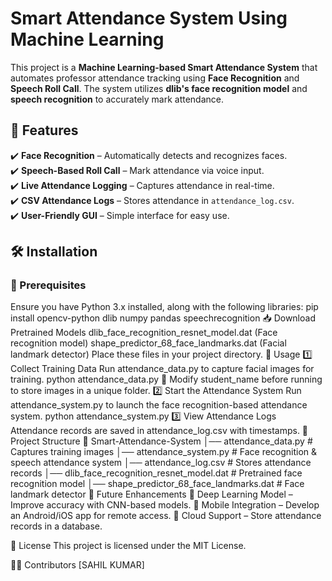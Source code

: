 # Smart Attendance System Using Machine Learning
This project is a **Machine Learning-based Smart Attendance System** that automates professor attendance tracking using **Face Recognition** and **Speech Roll Call**. The system utilizes **dlib's face recognition model** and **speech recognition** to accurately mark attendance.

## 🚀 Features

✔️ **Face Recognition** – Automatically detects and recognizes faces.  
✔️ **Speech-Based Roll Call** – Mark attendance via voice input.  
✔️ **Live Attendance Logging** – Captures attendance in real-time.  
✔️ **CSV Attendance Logs** – Stores attendance in `attendance_log.csv`.  
✔️ **User-Friendly GUI** – Simple interface for easy use.  

## 🛠 Installation

### 📌 Prerequisites
Ensure you have Python 3.x installed, along with the following libraries:
pip install opencv-python dlib numpy pandas speechrecognition
📥 Download Pretrained Models
dlib_face_recognition_resnet_model.dat (Face recognition model)
shape_predictor_68_face_landmarks.dat (Facial landmark detector)
Place these files in your project directory.
📌 Usage
1️⃣ Collect Training Data
Run attendance_data.py to capture facial images for training.
python attendance_data.py
🔹 Modify student_name before running to store images in a unique folder.
2️⃣ Start the Attendance System
Run attendance_system.py to launch the face recognition-based attendance system.
python attendance_system.py
3️⃣ View Attendance Logs
Attendance records are saved in attendance_log.csv with timestamps.
📂 Project Structure
📁 Smart-Attendance-System
│── attendance_data.py          # Captures training images
│── attendance_system.py        # Face recognition & speech attendance system
│── attendance_log.csv          # Stores attendance records
│── dlib_face_recognition_resnet_model.dat   # Pretrained face recognition model
│── shape_predictor_68_face_landmarks.dat    # Face landmark detector
🚀 Future Enhancements
🔹 Deep Learning Model – Improve accuracy with CNN-based models.
🔹 Mobile Integration – Develop an Android/iOS app for remote access.
🔹 Cloud Support – Store attendance records in a database.

📝 License
This project is licensed under the MIT License.

👨‍💻 Contributors
[SAHIL KUMAR]







